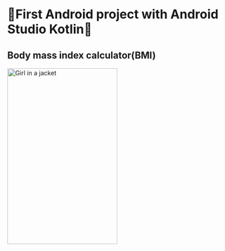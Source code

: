 
<h1>📱First Android project with Android Studio Kotlin📱</h1>

<h2>Body mass index calculator(BMI)</h2>

<div>
  <img src="https://github.com/da-nn-yy/my_first_Android_project_bmiCalculator/assets/127424822/505f8fcd-521e-4c1e-bec6-5529adc1431f" alt="Girl in a jacket" width="250" height="400">
</div>
